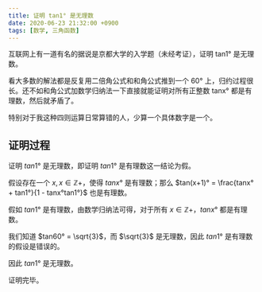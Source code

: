 ```yaml
---
title: 证明 tan1° 是无理数
date: 2020-06-23 21:32:00 +0900
tags: [数学, 三角函数]
---
```


互联网上有一道有名的据说是京都大学的入学题（未经考证），证明 tan1° 是无理数。

看大多数的解法都是反复用二倍角公式和和角公式推到一个 60° 上，归约过程很长。还不如和角公式加数学归纳法一下直接就能证明对所有正整数 tanx° 都是有理数，然后就矛盾了。

特别对于我这种四则运算日常算错的人，少算一个具体数字是一个。

## 证明过程

证明 $tan1°$ 是无理数，即证明 $tan1°$ 是有理数这一结论为假。

假设存在一个 $x, x\in \mathbb{Z+}$，使得 $tanx°$ 是有理数；那么 $tan(x+1)° = \frac{tanx° + tan1°}{1 - tanx°tan1°}$ 也是有理数。

假如 $tan1°$ 是有理数，由数学归纳法可得，对于所有 $x\in \mathbb{Z+}$，$tanx°$ 都是有理数。

我们知道 $tan60° = \sqrt{3}$，而 $\sqrt{3}$ 是无理数，因此 $tan1°$ 是有理数的假设是错误的。

因此 $tan1°$ 是无理数。

证明完毕。
